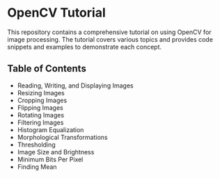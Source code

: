 # OpenCV Tutorial

This repository contains a comprehensive tutorial on using OpenCV for image processing. The tutorial covers various topics and provides code snippets and examples to demonstrate each concept.

## Table of Contents

- Reading, Writing, and Displaying Images
- Resizing Images
- Cropping Images
- Flipping Images
- Rotating Images
- Filtering Images
- Histogram Equalization
- Morphological Transformations
- Thresholding
- Image Size and Brightness
- Minimum Bits Per Pixel
- Finding Mean
